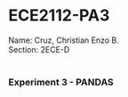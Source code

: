 # ECE2112-PA3
Name: Cruz, Christian Enzo B. </br>
Section: 2ECE-D </br></br>
### Experiment 3 - PANDAS
